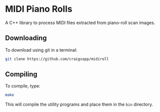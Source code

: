 # MIDI Piano Rolls

A C++ library to process MIDI files extracted from piano-roll scan images.

## Downloading

To download using git in a terminal:

```bash
git clone https://github.com/craigsapp/midiroll
```

## Compiling

To compile, type:

```bash
make
```

This will compile the utility programs and place them in the `bin` directory.



